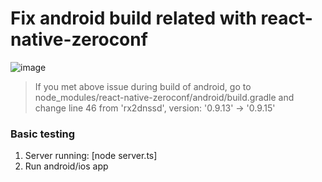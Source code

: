 # Fix android build related with react-native-zeroconf
![image](https://user-images.githubusercontent.com/89775457/133527590-815142eb-8504-4d16-a0a9-558194a58605.png)

> If you met above issue during build of android, go to
  node_modules/react-native-zeroconf/android/build.gradle
  and change line 46 from 'rx2dnssd', version: '0.9.13' -> '0.9.15'

### Basic testing
  1. Server running: [node server.ts]
  2. Run android/ios app

    
